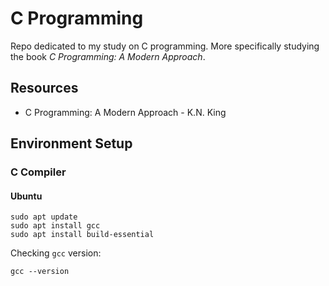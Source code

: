 # C Programming

Repo dedicated to my study on C programming. More specifically studying the book *C Programming: A Modern Approach*.

## Resources

- C Programming: A Modern Approach - K.N. King

## Environment Setup

### C Compiler

#### Ubuntu

``` shell
sudo apt update
sudo apt install gcc
sudo apt install build-essential
```

Checking `gcc` version:

``` shell
gcc --version
```

